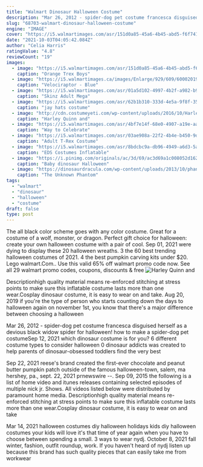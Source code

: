 ```yaml
---
title: "Walmart Dinosaur Halloween Costume"
description: "Mar 26, 2012 - spider-dog pet costume francesca disguised herself as a devious black widow spider for halloween! how to make a spider-dog pet costume"
slug: "68703-walmart-dinosaur-halloween-costume"
engine: "IMAGE"
cover: "https://i5.walmartimages.com/asr/151d0a85-45a6-4b45-abd5-f6f741ae89aa_1.48a9d7b984038beb677dc21cc17c1ee2.jpeg"
date: "2021-10-03T04:05:42.084Z"
author: "Celia Harris"
ratingValue: "4.8"
reviewCount: "19"
images:
  - image: "https://i5.walmartimages.com/asr/151d0a85-45a6-4b45-abd5-f6f741ae89aa_1.48a9d7b984038beb677dc21cc17c1ee2.jpeg"
    caption: "Orange Trex Boys"
  - image: "https://i5.walmartimages.ca/images/Enlarge/929/609/6000201929609.jpg"
    caption: "Velociraptor - Blue"
  - image: "https://i5.walmartimages.com/asr/01a5d102-4997-4b2f-a982-b96675c97d25_1.36e4da57dc82b60d98c3a2f032204216.jpeg"
    caption: "Skinz Adult Mega"
  - image: "https://i5.walmartimages.com/asr/62b1b310-333d-4e5a-9f8f-359d936a1487_1.da1929a8a287d57d31882e2e11601a15.jpeg"
    caption: "jay hats costume"
  - image: "http://cdn.costumeyeti.com/wp-content/uploads/2016/10/HarleyQuinnCostume.jpg"
    caption: "Harley Quinn and"
  - image: "https://i5.walmartimages.com/asr/4bf7e14f-68e0-4907-a19e-aa88c4cbe43b.f53a8e1efb246ddb2dc034decadfcfb2.jpeg"
    caption: "Way to Celebrate"
  - image: "https://i5.walmartimages.com/asr/03ae908a-22f2-4b4e-b450-9d5a19365f75_1.0a86410970a2e5497bc86e41a53cfeab.jpeg"
    caption: "Adult T-Rex Costume"
  - image: "https://i5.walmartimages.com/asr/8bdcbc9a-db96-4949-a6d3-5aad9a9c6ca3_1.f1c2a1064f41551933a8cb27fe2b1033.jpeg"
    caption: "EDS Costumes Inflatable"
  - image: "https://i.pinimg.com/originals/ac/3d/69/ac3d69a1c008052d162c47be3cf2d5a6.jpg"
    caption: "Baby dinosaur Halloween"
  - image: "https://dinosaurdracula.com/wp-content/uploads/2013/10/phantom.jpg"
    caption: "The Unknown Phantom"
tags:
  - "walmart"
  - "dinosaur"
  - "halloween"
  - "costume"
draft: false
type: post
---
```


The all black color scheme goes with any color costume. Great for a costume of a wolf, monster, or dragon. Perfect gift choice for halloween: create your own halloween costume with a pair of cool. Sep 01, 2021 were dying to display these 20 halloween wreaths. 3 the 60 best trending halloween costumes of 2021. 4 the best pumpkin carving kits under $20.  Lego walmart.Com.. Use this valid 65% off walmart promo code now. See all 29 walmart promo codes, coupons, discounts & free
![Harley Quinn and](http://cdn.costumeyeti.com/wp-content/uploads/2016/10/HarleyQuinnCostume.jpg "Harley Quinn and")

Descriptionhigh quality material means re-enforced stitching at stress points to make sure this inflatable costume lasts more than one wear.Cosplay dinosaur costume, it is easy to wear on and take. Aug 20, 2019 if you&#39;re the type of person who starts counting down the days to halloween again on november 1st, you know that there&#39;s a major difference between choosing a halloween
<!--inArticleAds-->

<!--galleryOne-->

Mar 26, 2012 - spider-dog pet costume francesca disguised herself as a devious black widow spider for halloween! how to make a spider-dog pet costumeSep 12, 2021 which dinosaur costume is for you? 6 different costume types to consider halloween 0 dinosaur addicts was created to help parents of dinosaur-obsessed toddlers find the very best
<!--inArticleAds-->

<!--galleryTwo-->

Sep 22, 2021 reese's brand created the first-ever chocolate and peanut butter pumpkin patch outside of the famous halloween-town, salem, ma hershey, pa., sept. 22, 2021 prnewswire --. Sep 09, 2015 the following is a list of home video and itunes releases containing selected episodes of multiple nick jr. Shows. All videos listed below were distributed by paramount home media. Descriptionhigh quality material means re-enforced stitching at stress points to make sure this inflatable costume lasts more than one wear.Cosplay dinosaur costume, it is easy to wear on and take
<!--galleryThree-->

Mar 14, 2021 halloween costumes diy halloween holidays kids diy halloween costumes your kids will love it's that time of year again when you have to choose between spending a small. 3 ways to wear nydj. October 8, 2021  fall winter, fashion, outfit roundup, work. If you haven't heard of nydj listen up because this brand has such quality pieces that can easily take me from workwear